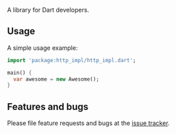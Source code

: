 A library for Dart developers.

## Usage

A simple usage example:

```dart
import 'package:http_impl/http_impl.dart';

main() {
  var awesome = new Awesome();
}
```

## Features and bugs

Please file feature requests and bugs at the [issue tracker][tracker].

[tracker]: http://example.com/issues/replaceme
